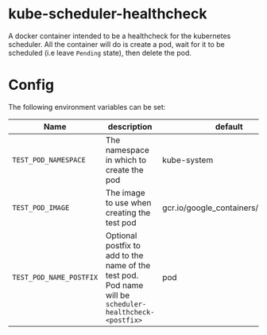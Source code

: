 # kube-scheduler-healthcheck
A docker container intended to be a healthcheck for the kubernetes scheduler. All the container will do is create a pod, wait for it to be scheduled (i.e leave `Pending` state), then delete the pod.

# Config
The following environment variables can be set:

| Name                        | description                                                                                         | default       | example                         |
|-----------------------------|-----------------------------------------------------------------------------------------------------|---------------|---------------------------------|
| `TEST_POD_NAMESPACE` |  The namespace in which to create the pod  | kube-system | kube-system |
| `TEST_POD_IMAGE`        | The image to use when creating the test pod | gcr.io/google_containers/pause:3.0 | gcr.io/google_containers/pause:3.0   
| `TEST_POD_NAME_POSTFIX`        | Optional postfix to add to the name of the test pod. Pod name will be `scheduler-healthcheck-<postfix>`  | pod | mysuperpostfix  
